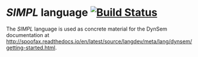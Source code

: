 # *SIMPL* language [![Build Status](https://travis-ci.org/MetaBorgCube/simpl.svg?branch=master)](https://travis-ci.org/MetaBorgCube/simpl)

The *SIMPL* language is used as concrete material for the DynSem documentation at http://spoofax.readthedocs.io/en/latest/source/langdev/meta/lang/dynsem/getting-started.html.
